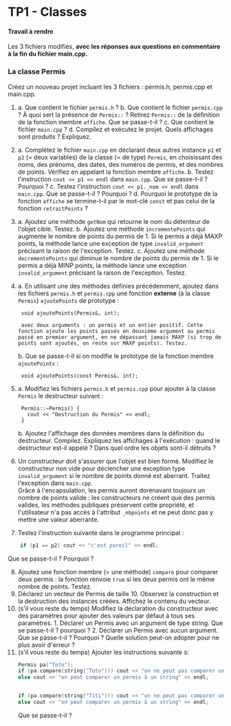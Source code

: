 
  

# TP1 - Classes

#### Travail à rendre

Les 3 fichiers modifiés, **avec les réponses aux questions en commentaire à la fin du fichier main.cpp.**

  

### La classe Permis

Créez un nouveau projet incluant les 3 fichiers : permis.h, permis.cpp et main.cpp.

1.
	a. Que contient le fichier  `permis.h`  ?
	b. Que contient le fichier  `permis.cpp`  ? À quoi sert la présence de  `Permis::`  ? Retirez  `Permis::`  de la définition de la fonction membre  `affiche`. Que se passe-t-il ?
	c. Que contient le fichier  `main.cpp`  ?
	d. Compilez et exécutez le projet. Quels affichages sont produits ? Expliquez.
2.
	a.  Complétez le fichier  `main.cpp`  en déclarant deux autres instance  `p1`  et  `p2`  (= deux variables) de la classe (= de type)  `Permis`, en choisissant des noms, des prénoms, des dates, des numéros de permis, et des nombres de points. Vérifiez en appelant la fonction membre  `affiche`.
	b.  Testez l'instruction  `cout << p1 << endl`  dans  `main.cpp`. Que se passe-t-il ? Pourquoi ?
	c.  Testez l'instruction  `cout << p1._nom << endl`  dans  `main.cpp`. Que se passe-t-il ? Pourquoi ?
	d.  Pourquoi le prototype de la fonction  `affiche`  se termine-t-il par le mot-clé  `const`  et pas celui de la fonction  `retraitPoints`  ?
3.
	a.  Ajoutez une méthode  `getNom`  qui retourne le nom du détenteur de l'objet cible. Testez.
	b.  Ajoutez une méthode  `incrementePoints`  qui augmente le nombre de points du permis de 1. Si le permis a déjà MAXP points, la méthode lance une exception de type  `invalid_argument`  précisant la raison de l'exception. Testez.
	c.  Ajoutez une méthode  `decrementePoints`  qui diminue le nombre de points du permis de 1. Si le permis a déjà MINP points, la méthode lance une exception  `invalid_argument`  précisant la raison de l'exception. Testez.
4.
	a.  En utilisant une des méthodes définies précédemment, ajoutez dans les fichiers  `permis.h`  et  `permis.cpp`  une fonction  **externe**  (à la classe  `Permis`)  `ajoutePoints`  de prototype :  
	    
	    void ajoutePoints(Permis&, int);  
	    
	    avec deux arguments : un permis et un entier positif. Cette fonction ajoute les points passés en deuxième argument au permis passé en premier argument, en ne dépassant jamais MAXP (si trop de points sont ajoutés, on reste sur MAXP points). Testez.
	b.  Que se passe-t-il si on modifie le prototype de la fonction membre  `ajoutePoints`  :  
	    
	    void ajoutePoints(const Permis&, int);

5.
	a.  Modifiez les fichiers  `permis.h`  et  `permis.cpp`  pour ajouter à la classe  `Permis`  le destructeur suivant :  
	    
	    Permis::~Permis() {  
	      cout << "Destruction du Permis" << endl;  
	    }
	    
	b.  Ajoutez l'affichage des données membres dans la définition du destructeur. Compilez. Expliquez les affichages à l'exécution : quand le destructeur est-il appelé ? Dans quel ordre les objets sont-il détruits ?
6. Un constructeur doit s'assurer que l'objet est bien formé. Modifiez le constructeur non vide pour déclencher une exception type `invalid_argument` si le nombre de points donné est aberrant. Traitez l'exception dans `main.cpp`.  
Grâce à l'encapsulation, les permis auront dorénavant toujours un nombre de points valide : les constructeurs ne créent que des permis valides, les méthodes publiques préservent cette propriété, et l'utilisateur n'a pas accès à l'attribut `_nbpoints` et ne peut donc pas y mettre une valeur aberrante.

7. Testez l'instruction suivante dans le programme principal :
```cpp
	if (p1 == p2) cout << "c'est pareil" << endl;
```
Que se passe-t-il ? Pourquoi ?

8. Ajoutez une fonction membre (= une méthode) `compare` pour comparer deux permis : la fonction renvoie `true` si les deux permis ont le même nombre de points. Testez.
9.  Déclarez un vecteur de Permis de taille 10. Observez la construction et la destruction des instances créées. Affichez le contenu du vecteur.
10.
	 (s'il vous reste du temps) Modifiez la déclaration du constructeur avec des paramètres pour ajouter des valeurs par défaut à tous ses paramètres.
	    1.  Déclarer un Permis avec un argument de type string. Que se passe-t-il ? pourquoi ?
	    2.  Déclarer un Permis avec aucun argument. Que se passe-t-il ? Pourquoi ? Quelle solution peut-on adopter pour ne plus avoir d'erreur ? 
11.
	(s'il vous reste du temps) Ajouter les instructions suivante s:  
	```cpp
	Permis pa("Toto");  
	if (pa.compare(string("Toto"))) cout << "on ne peut pas comparer un permis à un string << endl;  
	else cout << "on peut comparer un permis à un string" << endl;  


	if (pa.compare(string("Titi"))) cout << "on ne peut pas comparer un permis à un string << endl;  
	else cout << "on peut comparer un permis à un string" << endl;
	```
    Que se passe-t-il ?